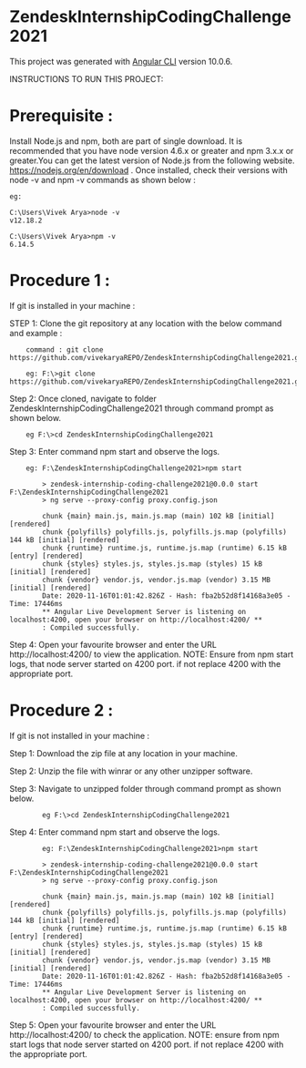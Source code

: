 # ZendeskInternshipCodingChallenge2021

This project was generated with [Angular CLI](https://github.com/angular/angular-cli) version 10.0.6.

INSTRUCTIONS TO RUN THIS PROJECT:

Prerequisite :
===============
Install Node.js and npm, both are part of single download. 
It is recommended that you have node version 4.6.x or greater and npm 3.x.x or greater.You can get the latest version of Node.js from the following website. https://nodejs.org/en/download . Once installed, check their versions with node -v and npm -v commands as shown below :

	eg: 

	C:\Users\Vivek Arya>node -v
	v12.18.2

	C:\Users\Vivek Arya>npm -v
	6.14.5

Procedure 1 :
=============
If git is installed in your machine :

STEP 1: Clone the git repository at any location with the below command and example :
		
		command : git clone https://github.com/vivekaryaREPO/ZendeskInternshipCodingChallenge2021.git

		eg: F:\>git clone https://github.com/vivekaryaREPO/ZendeskInternshipCodingChallenge2021.git
 
Step 2: Once cloned, navigate to folder ZendeskInternshipCodingChallenge2021 through command prompt as shown below.
		
		eg F:\>cd ZendeskInternshipCodingChallenge2021

Step 3: Enter command npm start and observe the logs.

		eg: F:\ZendeskInternshipCodingChallenge2021>npm start

			> zendesk-internship-coding-challenge2021@0.0.0 start F:\ZendeskInternshipCodingChallenge2021
			> ng serve --proxy-config proxy.config.json

			chunk {main} main.js, main.js.map (main) 102 kB [initial] [rendered]
			chunk {polyfills} polyfills.js, polyfills.js.map (polyfills) 144 kB [initial] [rendered]
			chunk {runtime} runtime.js, runtime.js.map (runtime) 6.15 kB [entry] [rendered]
			chunk {styles} styles.js, styles.js.map (styles) 15 kB [initial] [rendered]
			chunk {vendor} vendor.js, vendor.js.map (vendor) 3.15 MB [initial] [rendered]
			Date: 2020-11-16T01:01:42.826Z - Hash: fba2b52d8f14168a3e05 - Time: 17446ms
			** Angular Live Development Server is listening on localhost:4200, open your browser on http://localhost:4200/ **
			: Compiled successfully.

Step 4: Open your favourite browser and enter the URL http://localhost:4200/ to view the application.
		NOTE: Ensure from npm start logs, that node server started on 4200 port. if not replace 4200 with the appropriate port.

Procedure 2 :
=============
If git is not installed in your machine :

Step 1: Download the zip file at any location in your machine.

Step 2: Unzip the file with winrar or any other unzipper software.

Step 3: Navigate to unzipped folder through command prompt as shown below.
		
			eg F:\>cd ZendeskInternshipCodingChallenge2021
			
Step 4: Enter command npm start and observe the logs.
	
			eg: F:\ZendeskInternshipCodingChallenge2021>npm start
		
			> zendesk-internship-coding-challenge2021@0.0.0 start F:\ZendeskInternshipCodingChallenge2021
			> ng serve --proxy-config proxy.config.json

			chunk {main} main.js, main.js.map (main) 102 kB [initial] [rendered]
			chunk {polyfills} polyfills.js, polyfills.js.map (polyfills) 144 kB [initial] [rendered]
			chunk {runtime} runtime.js, runtime.js.map (runtime) 6.15 kB [entry] [rendered]
			chunk {styles} styles.js, styles.js.map (styles) 15 kB [initial] [rendered]
			chunk {vendor} vendor.js, vendor.js.map (vendor) 3.15 MB [initial] [rendered]
			Date: 2020-11-16T01:01:42.826Z - Hash: fba2b52d8f14168a3e05 - Time: 17446ms
			** Angular Live Development Server is listening on localhost:4200, open your browser on http://localhost:4200/ **
			: Compiled successfully.

Step 5: Open your favourite browser and enter the URL http://localhost:4200/ to check the application.
		NOTE: ensure from npm start logs that node server started on 4200 port. if not replace 4200 with the appropriate port.